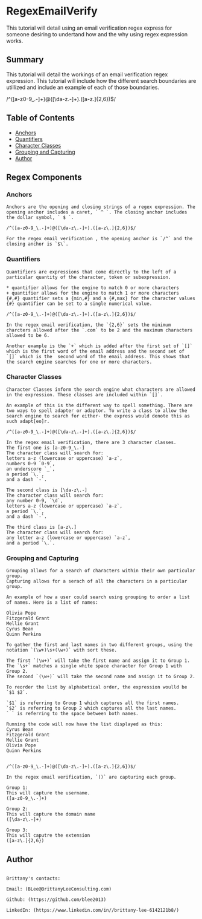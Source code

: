 # RegexEmailVerify

This tutorial will detail using an email verification regex express for someone desiring to undertand how and the why using regex expression works. 

## Summary

This tutorial will detail the workings of an email verification regex expression. This tutorial will include how the different search boundaries are utillized and include an example of each of those boundaries. 

/^([a-z0-9_\.-]+)@([\da-z\.-]+).([a-z\.]{2,6})$/

## Table of Contents

- [Anchors](#anchors)
- [Quantifiers](#quantifiers)
- [Character Classes](#character-classes)
- [Grouping and Capturing](#grouping-and-capturing)
- [Author](#author)

## Regex Components

### Anchors

```
Anchors are the opening and closing strings of a regex expression. The opening anchor includes a caret, ` ^ `. The closing anchor includes the dollar symbol, ` $ `.

/^([a-z0-9_\.-]+)@([\da-z\.-]+).([a-z\.]{2,6})$/

For the regex email verification , the opening anchor is `/^` and the closing anchor is `$\`. 
```

### Quantifiers
```
Quantifiers are expressions that come directly to the left of a particular quantity of the character, token or subexpression. 

* quantifier allows for the engine to match 0 or more characters
+ quantifier allows for the engine to match 1 or more characters
{#,#} quantifier sets a {min,#} and a {#,max} for the character values
{#} quantifier can be set to a single numerical value. 

/^([a-z0-9_\.-]+)@([\da-z\.-]+).([a-z\.]{2,6})$/

In the regex email verification, the `{2,6}` sets the minimum charcters allowed after the `.com` to be 2 and the maximum characters  allowed to be 6. 

Another example is the `+` which is added after the first set of `[]` which is the first word of the email address and the second set of `[]` which is the  second word of the email address. This shows that the search engine searches for one or more characters. 
```

### Character Classes
```
Character Classes inform the search engine what characters are allowed in the expression. These classes are included within `[]`. 

An example of this is the different way to spell something. There are two ways to spell adapter or adaptor. To write a class to allow the search engine to search for either- the express would denote this as such adapt[eo]r.

/^([a-z0-9_\.-]+)@([\da-z\.-]+).([a-z\.]{2,6})$/

In the regex email verification, there are 3 character classes. 
The first one is [a-z0-9_\.-]
The character class will search for:
letters a-z (lowercase or uppercase) `a-z`,
numbers 0-9 `0-9`,
an underscore `_`, 
a period `\.`,
and a dash `-`. 

The second class is [\da-z\.-]
The character class will search for:
any number 0-9, `\d`,
letters a-z (lowercase or uppercase) `a-z`,
a period `\.`,
and a dash `-`.

The third class is [a-z\.]
The character class will search for:
any letter a-z (lowercase or uppercase) `a-z`,
and a period `\.`.

```
### Grouping and Capturing
```
Grouping allows for a search of characters within their own particular group. 
Capturing allows for a serach of all the characters in a particular group. 

An example of how a user could search using grouping to order a list of names. Here is a list of names:

Olivia Pope
Fitzgerald Grant
Mellie Grant
Cyrus Bean
Quinn Perkins

To gather the first and last names in two different groups, using the notation `(\w+)\s+(\w+)` with sort these. 

The first `(\w+)` will take the first name and assign it to Group 1. 
The `\s+` matches a single white space character for Group 1 with Group 2. 
The second `(\w+)` will take the second name and assign it to Group 2. 

To reorder the list by alphabetical order, the expression woulld be `$1 $2`.

`$1` is referring to Group 1 which captures all the first names. 
`$2` is referring to Group 2 which captures all the last names. 
` ` is referring to the space between both names. 

Running the code will now have the list displayed as this:
Cyrus Bean
Fitzgerald Grant
Mellie Grant
Olivia Pope
Quinn Perkins


/^([a-z0-9_\.-]+)@([\da-z\.-]+).([a-z\.]{2,6})$/

In the regex email verification, `()` are capturing each group. 

Group 1: 
This will capture the username.
([a-z0-9_\.-]+)

Group 2: 
This will capture the domain name
([\da-z\.-]+)

Group 3: 
This will caputre the extension
([a-z\.]{2,6})
```
## Author

```

Brittany's contacts:

Email: (BLee@BrittanyLeeConsulting.com)

Github: (https://github.com/blee2013)

LinkedIn: (https://www.linkedin.com/in//brittany-lee-6142121b8/)

```